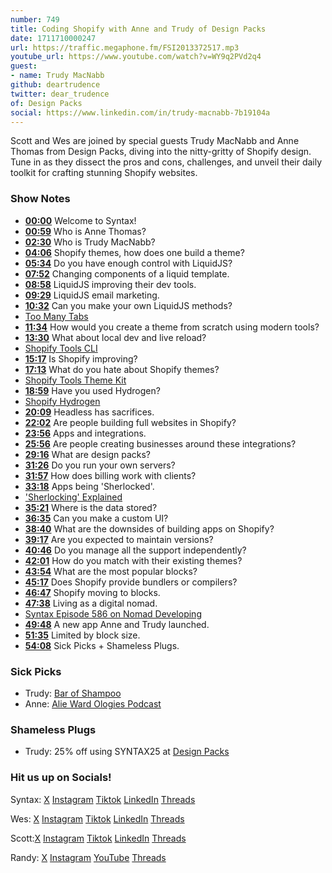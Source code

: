 ```yaml
---
number: 749
title: Coding Shopify with Anne and Trudy of Design Packs
date: 1711710000247
url: https://traffic.megaphone.fm/FSI2013372517.mp3
youtube_url: https://www.youtube.com/watch?v=WY9q2PVd2q4
guest: 
- name: Trudy MacNabb
github: deartrudence
twitter: dear_trudence
of: Design Packs
social: https://www.linkedin.com/in/trudy-macnabb-7b19104a
---
```


Scott and Wes are joined by special guests Trudy MacNabb and Anne Thomas from Design Packs, diving into the nitty-gritty of Shopify design. Tune in as they dissect the pros and cons, challenges, and unveil their daily toolkit for crafting stunning Shopify websites.

### Show Notes

* **[00:00](#t=00:00)** Welcome to Syntax!
* **[00:59](#t=00:59)** Who is Anne Thomas?
* **[02:30](#t=02:30)** Who is Trudy MacNabb?
* **[04:06](#t=04:06)** Shopify themes, how does one build a theme?
* **[05:34](#t=05:34)** Do you have enough control with LiquidJS?
* **[07:52](#t=07:52)** Changing components of a liquid template.
* **[08:58](#t=08:58)** LiquidJS improving their dev tools.
* **[09:29](#t=09:29)** LiquidJS email marketing.
* **[10:32](#t=10:32)** Can you make your own LiquidJS methods?
* [Too Many Tabs](https://toomanytabs.xyz/)
* **[11:34](#t=11:34)** How would you create a theme from scratch using modern tools?
* **[13:30](#t=13:30)** What about local dev and live reload?
* [Shopify Tools CLI](https://shopify.dev/docs/themes/tools/cli)
* **[15:17](#t=15:17)** Is Shopify improving?
* **[17:13](#t=17:13)** What do you hate about Shopify themes?
* [Shopify Tools Theme Kit](https://shopify.dev/docs/themes/tools/theme-kit)
* **[18:59](#t=18:59)** Have you used Hydrogen?
* [Shopify Hydrogen](https://hydrogen.shopify.dev/)
* **[20:09](#t=20:09)** Headless has sacrifices.
* **[22:02](#t=22:02)** Are people building full websites in Shopify?
* **[23:56](#t=23:56)** Apps and integrations.
* **[25:56](#t=25:56)** Are people creating businesses around these integrations?
* **[29:16](#t=29:16)** What are design packs?
* **[31:26](#t=31:26)** Do you run your own servers?
* **[31:57](#t=31:57)** How does billing work with clients?
* **[33:18](#t=33:18)** Apps being 'Sherlocked'.
* ['Sherlocking' Explained](https://thehustle.co/sherlocking-explained)
* **[35:21](#t=35:21)** Where is the data stored?
* **[36:35](#t=36:35)** Can you make a custom UI?
* **[38:40](#t=38:40)** What are the downsides of building apps on Shopify?
* **[39:17](#t=39:17)** Are you expected to maintain versions?
* **[40:46](#t=40:46)** Do you manage all the support independently?
* **[42:01](#t=42:01)** How do you match with their existing themes?
* **[43:54](#t=43:54)** What are the most popular blocks?
* **[45:17](#t=45:17)** Does Shopify provide bundlers or compilers?
* **[46:47](#t=46:47)** Shopify moving to blocks.
* **[47:38](#t=47:38)** Living as a digital nomad.
* [Syntax Episode 586 on Nomad Developing](https://syntax.fm/586)
* **[49:48](#t=49:48)** A new app Anne and Trudy launched.
* **[51:35](#t=51:35)** Limited by block size.
* **[54:08](#t=54:08)** Sick Picks + Shameless Plugs.

### Sick Picks

- Trudy: [Bar of Shampoo](https://theblacktravelbox.com/)
- Anne: [Alie Ward Ologies Podcast](https://www.alieward.com/ologies)

### Shameless Plugs

- Trudy: 25% off using SYNTAX25 at [Design Packs](https://design-packs.com/)

### Hit us up on Socials!

Syntax: [X](https://twitter.com/syntaxfm) [Instagram](https://www.instagram.com/syntax_fm/) [Tiktok](https://www.tiktok.com/@syntaxfm) [LinkedIn](https://www.linkedin.com/company/96077407/admin/feed/posts/) [Threads](https://www.threads.net/@syntax_fm)

Wes: [X](https://twitter.com/wesbos) [Instagram](https://www.instagram.com/wesbos/) [Tiktok](https://www.tiktok.com/@wesbos) [LinkedIn](https://www.linkedin.com/in/wesbos/) [Threads](https://www.threads.net/@wesbos)

Scott:[X](https://twitter.com/stolinski) [Instagram](https://www.instagram.com/stolinski/) [Tiktok](https://www.tiktok.com/@stolinski) [LinkedIn](https://www.linkedin.com/in/stolinski/) [Threads](https://www.threads.net/@stolinski)

Randy: [X](https://twitter.com/randyrektor) [Instagram](https://www.instagram.com/randyrektor/) [YouTube](https://www.youtube.com/@randyrektor) [Threads](https://www.threads.net/@randyrektor)
